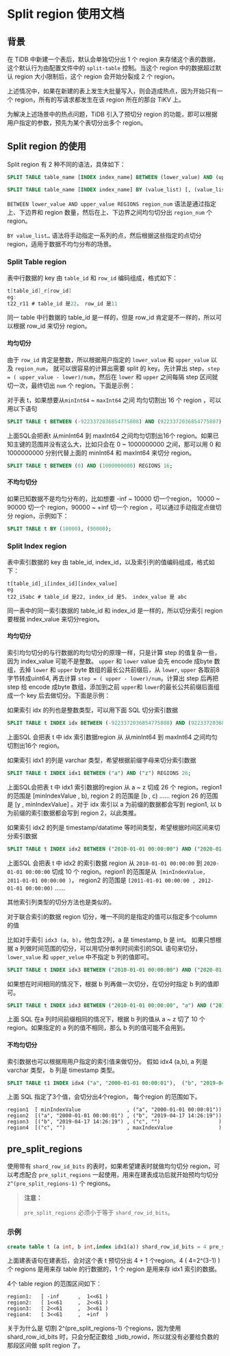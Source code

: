 # Split region 使用文档

## 背景

在 TiDB 中新建一个表后，默认会单独切分出 1 个 region 来存储这个表的数据，这个默认行为由配置文件中的 `split-table` 控制。当这个 region 中的数据超过默认 region 大小限制后，这个 region 会开始分裂成 2 个 region。

上述情况中，如果在新建的表上发生大批量写入，则会造成热点，因为开始只有一个 region，所有的写请求都发生在该 region 所在的那台 TiKV 上。

为解决上述场景中的热点问题，TiDB 引入了预切分 region 的功能，即可以根据用户指定的参数，预先为某个表切分出多个 region。

## Split region 的使用

Split region 有 2 种不同的语法，具体如下：

```sql
SPLIT TABLE table_name [INDEX index_name] BETWEEN (lower_value) AND (upper_value) REGIONS region_num

SPLIT TABLE table_name [INDEX index_name] BY (value_list) [, (value_list)] ...
```

`BETWEEN lower_value AND upper_value REGIONS region_num` 语法是通过指定上、下边界和 region 数量，然后在上、下边界之间均匀切分出 `region_num` 个 region。

`BY value_list…` 语法将手动指定一系列的点，然后根据这些指定的点切分 region，适用于数据不均匀分布的场景。

### Split Table region

表中行数据的 key 由 `table_id` 和 `row_id` 编码组成，格式如下：

```go
t[table_id]_r[row_id]
eg:
t22_r11 # table_id 是22， row_id 是11
```

同一 table 中行数据的 table_id 是一样的，但是 row_id 肯定是不一样的，所以可以根据 row_id 来切分 region。

#### 均匀切分

由于 `row_id` 肯定是整数，所以根据用户指定的 `lower_value` 和 `upper_value` 以及 `region_num`， 就可以很容易的计算出需要 split 的 key。先计算出 step，`step = ( upper_value - lower)/num`，然后在 `lower` 和 `upper` 之间每隔 step 区间就切一次，最终切出 `num` 个 region。下面是示例：

对于表 t，如果想要从`minInt64` ~ `maxInt64` 之间 均匀切割出 16 个 region ，可以用以下语句

```sql
SPLIT TABLE t BETWEEN (-9223372036854775808) AND (9223372036854775807) REGIONS 16;
```

上面SQL会把表t 从minInt64 到 maxInt64 之间均匀切割出16个 region。如果已知主键的范围并没有这么大，比如只会在 0 ~ 1000000000 之间，那可以用 0 和 1000000000 分别代替上面的 minInt64 和 maxInt64 来切分 region。

```sql
SPLIT TABLE t BETWEEN (0) AND (1000000000) REGIONS 16;
```

#### 不均匀切分

如果已知数据不是均匀分布的，比如想要 -inf ~ 10000 切一个region， 10000 ~ 90000 切一个 region，90000 ~ +inf 切一个 region ，可以通过手动指定点做切分 region，示例如下：

```sql
SPLIT TABLE t BY (10000), (90000);
```

### Split Index region

表中索引数据的 key 由 table_id, index_id，以及索引列的值编码组成，格式如下：

```
t[table_id]_i[index_id][index_value]
eg
t22_i5abc # table_id 是22, index_id 是5， index_value 是 abc 
```

同一表中的同一索引数据的 table_id 和 index_id 是一样的，所以切分索引 region 要根据 index_value 来切分region。

#### 均匀切分

索引均匀切分的与行数据的均匀切分的原理一样，只是计算 step 的值复杂一些，因为 index_value 可能不是整数。 `upper` 和 `lower` value 会先 encode 成byte 数组，去掉 `lower` 和 `upper` byte 数组的最长公共前缀后，从 `lower`, `upper` 各取前8字节转成uint64, 再去计算 `step = ( upper - lower)/num`。计算出 step 后再把 step 给 encode 成byte 数组，添加到之前 `upper`和 `lower`的最长公共前缀后面组成一个 key 后去做切分。下面是示例：

如果索引 idx 的列也是整数类型，可以用下面 SQL 切分索引数据

```sql
SPLIT TABLE t INDEX idx BETWEEN (-9223372036854775808) AND (9223372036854775807) REGIONS 16;
```

上面SQL 会把表 t 中 idx 索引数据region 从 从minInt64 到 maxInt64 之间均匀切割出16个 region。

如果索引 idx1 的列是 varchar 类型，希望根据前缀字母来切分索引数据

```sql
SPLIT TABLE t INDEX idx1 BETWEEN ("a") AND ("z") REGIONS 26;
```

上面SQL会把表 t 中 idx1 索引数据的region 从 a ~ z 切成 26 个 region，region1 的范围是 [minIndexValue , b), region 2 的范围是 [b , c) ...... region 26 的范围是 [y , minIndexValue] 。对于 idx 索引以 a 为前缀的数据都会写到 region1, 以 b 为前缀的索引数据都会写到 region 2，以此类推。

如果索引 idx2 的列是 timestamp/datatime 等时间类型，希望根据时间区间来切分索引数据

```sql
SPLIT TABLE t INDEX idx2 BETWEEN ("2010-01-01 00:00:00") AND ("2020-01-01 00:00:00") REGIONS 10;

```

上面SQL 会把表 t 中 idx2 的索引数据 region 从 `2010-01-01 00:00:00` 到  `2020-01-01 00:00:00` 切成 10 个 region。region1 的范围是从` [minIndexValue,  2011-01-01 00:00:00 )`， region2 的范围是 `[2011-01-01 00:00:00 , 2012-01-01 00:00:00)` ......

其他索引列类型的切分方法也是类似的。

对于联合索引的数据 region 切分，唯一不同的是指定的值可以指定多个column 的值

比如对于索引 `idx3 (a, b)`，他包含2列，a 是 timestamp, b 是 int。 如果只想根据 a 列做时间范围的切分，可以用切分单列时间索引的SQL 语句来切分，`lower_value` 和 `upper_velue` 中不指定 b 列的值即可。

```sql
SPLIT TABLE t INDEX idx3 BETWEEN ("2010-01-01 00:00:00") AND ("2020-01-01 00:00:00") REGIONS 10;

```

如果想在时间相同的情况下，根据 b 列再做一次切分，在切分时指定 b 列的值即可。

```sql
SPLIT TABLE t INDEX idx3 BETWEEN ("2010-01-01 00:00:00", "a") AND ("2010-01-01 00:00:00", "z") REGIONS 10;
```

上面 SQL 在a 列时间前缀相同的情况下，根据 b 列的值从 a ~ z 切了 10 个 region。如果指定的 a 列的值不相同，那么 b 列的值可能不会用到。

#### 不均匀切分

索引数据也可以根据用用户指定的索引值来做切分。
假如 idx4 (a,b), a 列是 varchar 类型， b 列是 timestamp 类型。

```sql
SPLIT TABLE t1 INDEX idx4 ("a", "2000-01-01 00:00:01"),  ("b", "2019-04-17 14:26:19"),  ("c", "");  

```

上面 SQL 指定了3个值，会切分出4个region， 每个region 的范围如下。

```
region1  [ minIndexValue               , ("a", "2000-01-01 00:00:01"))
region2  [("a", "2000-01-01 00:00:01") , ("b", "2019-04-17 14:26:19"))
region3  [("b", "2019-04-17 14:26:19") , ("c", "")                   )
region4  [("c", "")                    , maxIndexValue               )
```

## pre_split_regions

使用带有 `shard_row_id_bits` 的表时，如果希望建表时就做均匀切分 region，可以考虑配合 `pre_split_regions` 一起使用，用来在建表成功后就开始预均匀切分 `2^(pre_split_regions-1)` 个 regions。

> **注意：**
>
> `pre_split_regions` 必须小于等于 `shard_row_id_bits`。

### 示例

```sql
create table t (a int, b int,index idx1(a)) shard_row_id_bits = 4 pre_split_regions=3;

```

上面建表语句在建表后，会对这个表 t 预切分出 4 + 1 个region。4 ( 4=2^(3-1) ) 个 regions 是用来存 table 的行数据的，1 个 region 是用来存 idx1 索引的数据。

4个 table region 的范围区间如下：
```
region1:   [ -inf      ,  1<<61 )  
region2:   [ 1<<61     ,  2<<61 )
region3:   [ 2<<61     ,  3<<61 )
region4:   [ 3<<61     ,  +inf  )
```

关于为什么是 切割 2^(pre_split_regions-1) 个regions，因为使用 shard_row_id_bits 时，只会分配正数给 _tidb_rowid，所以就没有必要给负数的那段区间做 split region 了。
